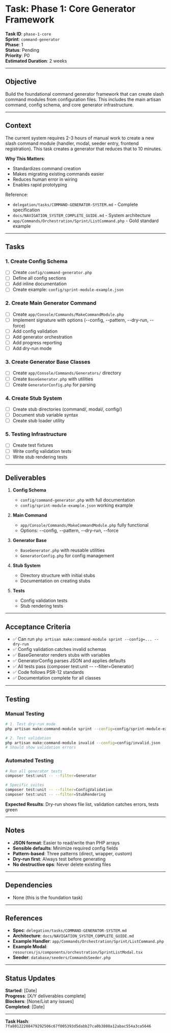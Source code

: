 # Task: Phase 1: Core Generator Framework

**Task ID**: `phase-1-core`  
**Sprint**: `command-generator`  
**Phase**: 1  
**Status**: Pending  
**Priority**: P0  
**Estimated Duration**: 2 weeks

---

## Objective

Build the foundational command generator framework that can create slash command modules from configuration files. This includes the main artisan command, config schema, and core generator infrastructure.

---

## Context

The current system requires 2-3 hours of manual work to create a new slash command module (handler, modal, seeder entry, frontend registration). This task creates a generator that reduces that to 10 minutes.

**Why This Matters**:
- Standardizes command creation
- Makes migrating existing commands easier  
- Reduces human error in wiring
- Enables rapid prototyping

Reference:
- `delegation/tasks/COMMAND-GENERATOR-SYSTEM.md` - Complete specification
- `docs/NAVIGATION_SYSTEM_COMPLETE_GUIDE.md` - System architecture
- `app/Commands/Orchestration/Sprint/ListCommand.php` - Gold standard example

---

## Tasks

### 1. Create Config Schema
- [ ] Create `config/command-generator.php`
- [ ] Define all config sections
- [ ] Add inline documentation
- [ ] Create example: `config/sprint-module-example.json`

### 2. Create Main Generator Command
- [ ] Create `app/Console/Commands/MakeCommandModule.php`
- [ ] Implement signature with options (--config, --pattern, --dry-run, --force)
- [ ] Add config validation
- [ ] Add generator orchestration
- [ ] Add progress reporting
- [ ] Add dry-run mode

### 3. Create Generator Base Classes
- [ ] Create `app/Console/Commands/Generators/` directory
- [ ] Create `BaseGenerator.php` with utilities
- [ ] Create `GeneratorConfig.php` for parsing

### 4. Create Stub System
- [ ] Create stub directories (command/, modal/, config/)
- [ ] Document stub variable syntax
- [ ] Create stub loader utility

### 5. Testing Infrastructure
- [ ] Create test fixtures
- [ ] Write config validation tests
- [ ] Write stub rendering tests

---

## Deliverables

1. **Config Schema**
   - `config/command-generator.php` with full documentation
   - `config/sprint-module-example.json` working example

2. **Main Command**
   - `app/Console/Commands/MakeCommandModule.php` fully functional
   - Options: --config, --pattern, --dry-run, --force

3. **Generator Base**
   - `BaseGenerator.php` with reusable utilities
   - `GeneratorConfig.php` for config management

4. **Stub System**
   - Directory structure with initial stubs
   - Documentation on creating stubs

5. **Tests**
   - Config validation tests
   - Stub rendering tests

---

## Acceptance Criteria

- ✅ Can run `php artisan make:command-module sprint --config=... --dry-run`
- ✅ Config validation catches invalid schemas
- ✅ BaseGenerator renders stubs with variables
- ✅ GeneratorConfig parses JSON and applies defaults
- ✅ All tests pass (composer test:unit -- --filter=Generator)
- ✅ Code follows PSR-12 standards
- ✅ Documentation complete for all classes

---

## Testing

### Manual Testing
```bash
# 1. Test dry-run mode
php artisan make:command-module sprint --config=config/sprint-module-example.json --dry-run

# 2. Test validation
php artisan make:command-module invalid --config=config/invalid.json
# Should show validation errors
```

### Automated Testing
```bash
# Run all generator tests
composer test:unit -- --filter=Generator

# Specific suites
composer test:unit -- --filter=ConfigValidation
composer test:unit -- --filter=StubRendering
```

**Expected Results**: Dry-run shows file list, validation catches errors, tests green

---

## Notes

- **JSON format**: Easier to read/write than PHP arrays
- **Sensible defaults**: Minimize required config fields
- **Pattern-based**: Three patterns (direct, wrapper, custom)
- **Dry-run first**: Always test before generating
- **No destructive ops**: Never delete existing files

---

## Dependencies

- None (this is the foundation task)

---

## References

- **Spec**: `delegation/tasks/COMMAND-GENERATOR-SYSTEM.md`
- **Architecture**: `docs/NAVIGATION_SYSTEM_COMPLETE_GUIDE.md`
- **Example Handler**: `app/Commands/Orchestration/Sprint/ListCommand.php`
- **Example Modal**: `resources/js/components/orchestration/SprintListModal.tsx`
- **Seeder**: `database/seeders/CommandsSeeder.php`

---

## Status Updates

<!-- Agent: Update this section as you progress -->

**Started**: [Date]  
**Progress**: [X/Y deliverables complete]  
**Blockers**: [None/List any issues]  
**Completed**: [Date]

---

**Task Hash**: `7fa80122288479292506c67f005393d5dabb27ca0b3808a12abac554a3ca5646`
